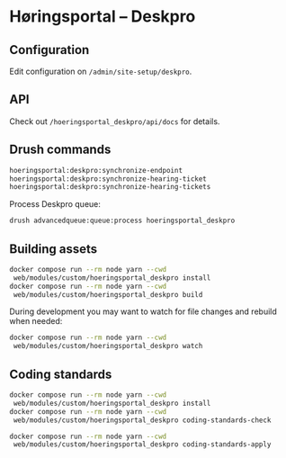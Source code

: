 # Høringsportal – Deskpro

## Configuration

Edit configuration on `/admin/site-setup/deskpro`.

## API

Check out `/hoeringsportal_deskpro/api/docs` for details.

## Drush commands

```sh
hoeringsportal:deskpro:synchronize-endpoint
hoeringsportal:deskpro:synchronize-hearing-ticket
hoeringsportal:deskpro:synchronize-hearing-tickets
```

Process Deskpro queue:

```sh
drush advancedqueue:queue:process hoeringsportal_deskpro
```

## Building assets

```sh
docker compose run --rm node yarn --cwd
 web/modules/custom/hoeringsportal_deskpro install
docker compose run --rm node yarn --cwd
 web/modules/custom/hoeringsportal_deskpro build
```

During development you may want to watch for file changes and rebuild
when needed:

```sh
docker compose run --rm node yarn --cwd
 web/modules/custom/hoeringsportal_deskpro watch
```

## Coding standards

```sh
docker compose run --rm node yarn --cwd
 web/modules/custom/hoeringsportal_deskpro install
docker compose run --rm node yarn --cwd
 web/modules/custom/hoeringsportal_deskpro coding-standards-check
```

```sh
docker compose run --rm node yarn --cwd
 web/modules/custom/hoeringsportal_deskpro coding-standards-apply
```

